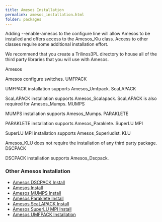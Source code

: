 ```yaml
---
title: Amesos Installation
permalink: amesos_installation.html
folder: packages
---
```


Adding --enable-amesos to the configure line will allow Amesos to be installed and offers access to the Amesos_Klu class. Access to other classes require some additional installation effort.

We recommend that you create a Trilinos3PL directory to house all of the third party libraries that you will use with Amesos.

Amesos

Amesos configure switches.
UMFPACK

UMFPACK installation supports Amesos_Umfpack.
ScaLAPACK

ScaLAPACK installation supports Amesos_Scalapack. ScaLAPACK is also required for Amesos_Mumps.
MUMPS

MUMPS installation supports Amesos_Mumps.
PARAKLETE

PARAKLETE installation supports Amesos_Paraklete.
SuperLU MPI

SuperLU MPI installation supports Amesos_Superludist.
KLU

Amesos_KLU does not require the installation of any third party package.
DSCPACK

DSCPACK installation supports Amesos_Dscpack.      


### Other Amesos Installation

* [Amesos DSCPACK Install](amesos-dscpack-install.html)
* [Amesos Install](amesos_install.html) 
* [Amesos MUMPS Install](amesos-mumps-install.html)
* [Amesos Paraklete Install](amesos-paraklete-install) 
* [Amesos ScaLAPACK Install](amesos-scalapack-install.html) 
* [Amesos SuperLU MPI Install](amesos-superlu-mpi-install.html) 
* [Amesos UMFPACK Installation](amesos-umfpack-installation.html) 
